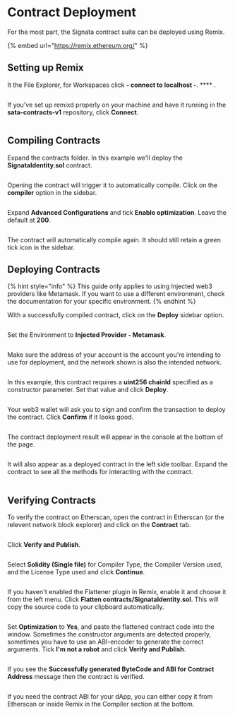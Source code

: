 # Contract Deployment

For the most part, the Signata contract suite can be deployed using Remix.

{% embed url="https://remix.ethereum.org/" %}

## Setting up Remix

It the File Explorer, for Workspaces click **- connect to localhost -**. **** .

<figure><img src="../.gitbook/assets/image (26).png" alt=""><figcaption></figcaption></figure>

If you've set up remixd properly on your machine and have it running in the **sata-contracts-v1** repository, click **Connect**.

<figure><img src="../.gitbook/assets/image (17).png" alt=""><figcaption></figcaption></figure>

## Compiling Contracts

Expand the contracts folder. In this example we'll deploy the **SignataIdentity.sol** contract.

<figure><img src="../.gitbook/assets/image (25).png" alt=""><figcaption></figcaption></figure>

Opening the contract will trigger it to automatically compile. Click on the **compiler** option in the sidebar.

<figure><img src="../.gitbook/assets/image (4).png" alt=""><figcaption></figcaption></figure>

Expand **Advanced Configurations** and tick **Enable optimization**. Leave the default at **200**.

<figure><img src="../.gitbook/assets/image (8).png" alt=""><figcaption></figcaption></figure>

The contract will automatically compile again. It should still retain a green tick icon in the sidebar.

## Deploying Contracts

{% hint style="info" %}
This guide only applies to using Injected web3 providers like Metamask. If you want to use a different environment, check the documentation for your specific environment.
{% endhint %}

With a successfully compiled contract, click on the **Deploy** sidebar option.

<figure><img src="../.gitbook/assets/image (27).png" alt=""><figcaption></figcaption></figure>

Set the Environment to **Injected Provider - Metamask**.

<figure><img src="../.gitbook/assets/image (10).png" alt=""><figcaption></figcaption></figure>

Make sure the address of your account is the account you're intending to use for deployment, and the network shown is also the intended network.

<figure><img src="../.gitbook/assets/image.png" alt=""><figcaption></figcaption></figure>

In this example, this contract requires a **uint256 chainId** specified as a constructor parameter. Set that value and click **Deploy**.

<figure><img src="../.gitbook/assets/image (28).png" alt=""><figcaption></figcaption></figure>

Your web3 wallet will ask you to sign and confirm the transaction to deploy the contract. Click **Confirm** if it looks good.

<figure><img src="../.gitbook/assets/image (14).png" alt=""><figcaption></figcaption></figure>

The contract deployment result will appear in the console at the bottom of the page.

<figure><img src="../.gitbook/assets/image (12).png" alt=""><figcaption></figcaption></figure>

It will also appear as a deployed contract in the left side toolbar. Expand the contract to see all the methods for interacting with the contract.

<figure><img src="../.gitbook/assets/image (5).png" alt=""><figcaption></figcaption></figure>

## Verifying Contracts

To verify the contract on Etherscan, open the contract in Etherscan (or the relevent network block explorer) and click on the **Contract** tab.

<figure><img src="../.gitbook/assets/image (13).png" alt=""><figcaption></figcaption></figure>

Click **Verify and Publish**.

<figure><img src="../.gitbook/assets/image (29).png" alt=""><figcaption></figcaption></figure>

Select **Solidity (Single file)** for Compiler Type, the Compiler Version used, and the License Type used and click **Continue**.

<figure><img src="../.gitbook/assets/image (24).png" alt=""><figcaption></figcaption></figure>

If you haven't enabled the Flattener plugin in Remix, enable it and choose it from the left menu. Click **Flatten contracts/SignataIdentity.sol**. This will copy the source code to your clipboard automatically.

<figure><img src="../.gitbook/assets/image (11).png" alt=""><figcaption></figcaption></figure>

Set **Optimization** to **Yes**, and paste the flattened contract code into the window. Sometimes the constructor arguments are detected properly, sometimes you have to use an ABI-encoder to generate the correct arguments. Tick **I'm not a robot** and click **Verify and Publish**.

<figure><img src="../.gitbook/assets/image (9).png" alt=""><figcaption></figcaption></figure>

If you see the **Successfully generated ByteCode and ABI for Contract Address** message then the contract is verified.

<figure><img src="../.gitbook/assets/image (20).png" alt=""><figcaption></figcaption></figure>

If you need the contract ABI for your dApp, you can either copy it from Etherscan or inside Remix in the Compiler section at the bottom.

<figure><img src="../.gitbook/assets/image (16).png" alt=""><figcaption></figcaption></figure>
